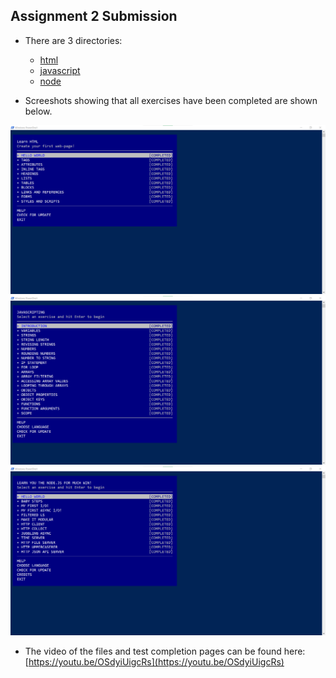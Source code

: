 ## Assignment 2 Submission

* There are 3 directories:
  * [html](html)
  * [javascript](javascript)
  * [node](node)

* Screeshots showing that all exercises have been completed are shown below.

<img src="html/learnyouhtml-complete.png" width="700">
<img src="javascript/javascripting-complete.png" width="700">
<img src="node/learnyounode-complete.png" width="700">

* The video of the files and test completion pages can be found here: [https://youtu.be/OSdyiUigcRs](https://youtu.be/OSdyiUigcRs)
